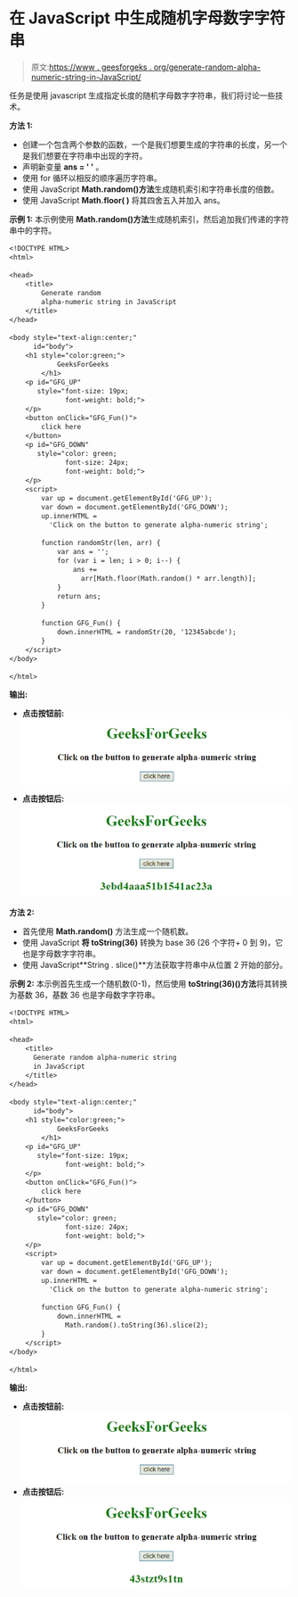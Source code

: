 # 在 JavaScript 中生成随机字母数字字符串

> 原文:[https://www . geesforgeks . org/generate-random-alpha-numeric-string-in-JavaScript/](https://www.geeksforgeeks.org/generate-random-alpha-numeric-string-in-javascript/)

任务是使用 javascript 生成指定长度的随机字母数字字符串，我们将讨论一些技术。

**方法 1:**

*   创建一个包含两个参数的函数，一个是我们想要生成的字符串的长度，另一个是我们想要在字符串中出现的字符。
*   声明新变量 **ans = ' '** 。
*   使用 for 循环以相反的顺序遍历字符串。
*   使用 JavaScript **Math.random()方法**生成随机索引和字符串长度的倍数。
*   使用 JavaScript **Math.floor( )** 将其四舍五入并加入 ans。

**示例 1:** 本示例使用 **Math.random()方法**生成随机索引，然后追加我们传递的字符串中的字符。

```
<!DOCTYPE HTML>
<html>

<head>
    <title>
        Generate random 
        alpha-numeric string in JavaScript 
    </title>
</head>

<body style="text-align:center;"
      id="body">
    <h1 style="color:green;">  
            GeeksForGeeks  
        </h1>
    <p id="GFG_UP" 
       style="font-size: 19px;
              font-weight: bold;">
    </p>
    <button onClick="GFG_Fun()">
        click here
    </button>
    <p id="GFG_DOWN" 
       style="color: green; 
              font-size: 24px; 
              font-weight: bold;">
    </p>
    <script>
        var up = document.getElementById('GFG_UP');
        var down = document.getElementById('GFG_DOWN');
        up.innerHTML = 
          'Click on the button to generate alpha-numeric string';

        function randomStr(len, arr) {
            var ans = '';
            for (var i = len; i > 0; i--) {
                ans += 
                  arr[Math.floor(Math.random() * arr.length)];
            }
            return ans;
        }

        function GFG_Fun() {
            down.innerHTML = randomStr(20, '12345abcde');
        }
    </script>
</body>

</html>
```

**输出:**

*   **点击按钮前:**
    ![](img/6f969bcefa9dfa08e77be07b3699597d.png)
*   **点击按钮后:**
    ![](img/93b1b101045f338f85ce0ee939e4e86e.png)

**方法 2:**

*   首先使用 **Math.random()** 方法生成一个随机数。
*   使用 JavaScript **将 toString(36)** 转换为 base 36 (26 个字符+ 0 到 9)，它也是字母数字字符串。
*   使用 JavaScript**String . slice()**方法获取字符串中从位置 2 开始的部分。

**示例 2:** 本示例首先生成一个随机数(0-1)，然后使用 **toString(36)()方法**将其转换为基数 36，基数 36 也是字母数字字符串。

```
<!DOCTYPE HTML>
<html>

<head>
    <title>
      Generate random alpha-numeric string
      in JavaScript
    </title>
</head>

<body style="text-align:center;" 
      id="body">
    <h1 style="color:green;">  
            GeeksForGeeks  
        </h1>
    <p id="GFG_UP" 
       style="font-size: 19px;
              font-weight: bold;">
    </p>
    <button onClick="GFG_Fun()">
        click here
    </button>
    <p id="GFG_DOWN" 
       style="color: green;
              font-size: 24px; 
              font-weight: bold;">
    </p>
    <script>
        var up = document.getElementById('GFG_UP');
        var down = document.getElementById('GFG_DOWN');
        up.innerHTML = 
          'Click on the button to generate alpha-numeric string';

        function GFG_Fun() {
            down.innerHTML =
              Math.random().toString(36).slice(2);
        }
    </script>
</body>

</html>
```

**输出:**

*   **点击按钮前:**
    ![](img/6f969bcefa9dfa08e77be07b3699597d.png)
*   **点击按钮后:**
    ![](img/4ef6301c472875e516319e0501e3cd59.png)